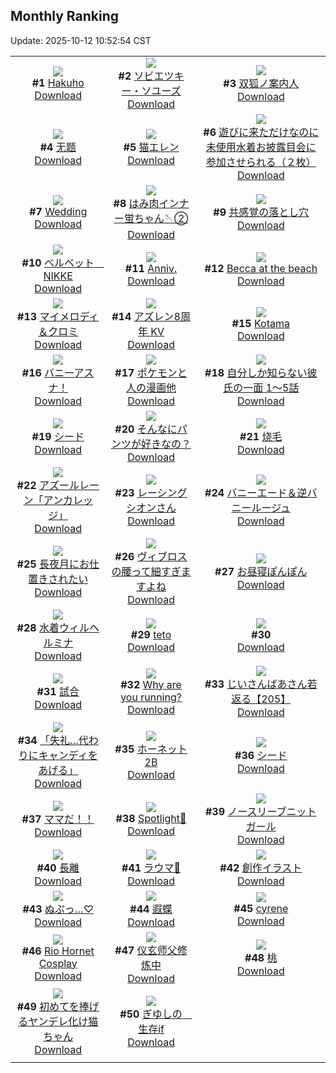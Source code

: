 ## Monthly Ranking
Update: 2025-10-12 10:52:54 CST

|      |      |      |
| :----: | :----: | :----: |
| ![](https://i.pixiv.re/c/240x480/img-master/img/2025/09/13/01/00/01/135024716_p0_master1200.jpg)<br>**#1** [Hakuho](https://www.pixiv.net/artworks/135024716)<br>[Download](https://i.pixiv.re/img-original/img/2025/09/13/01/00/01/135024716_p0.jpg) | ![](https://i.pixiv.re/c/240x480/img-master/img/2025/09/13/00/00/32/135022131_p0_master1200.jpg)<br>**#2** [ソビエツキー・ソユーズ](https://www.pixiv.net/artworks/135022131)<br>[Download](https://i.pixiv.re/img-original/img/2025/09/13/00/00/32/135022131_p0.jpg) | ![](https://i.pixiv.re/c/240x480/img-master/img/2025/09/13/00/00/17/135022025_p0_master1200.jpg)<br>**#3** [双狐ノ案内人](https://www.pixiv.net/artworks/135022025)<br>[Download](https://i.pixiv.re/img-original/img/2025/09/13/00/00/17/135022025_p0.png) |
| ![](https://i.pixiv.re/c/240x480/img-master/img/2025/09/13/11/39/01/135036821_p0_master1200.jpg)<br>**#4** [无题](https://www.pixiv.net/artworks/135036821)<br>[Download](https://i.pixiv.re/img-original/img/2025/09/13/11/39/01/135036821_p0.png) | ![](https://i.pixiv.re/c/240x480/img-master/img/2025/09/13/19/09/35/135050234_p0_master1200.jpg)<br>**#5** [猫エレン](https://www.pixiv.net/artworks/135050234)<br>[Download](https://i.pixiv.re/img-original/img/2025/09/13/19/09/35/135050234_p0.png) | ![](https://i.pixiv.re/c/240x480/img-master/img/2025/09/13/18/46/01/135049307_p0_master1200.jpg)<br>**#6** [遊びに来ただけなのに未使用水着お披露目会に参加させられる（２枚）](https://www.pixiv.net/artworks/135049307)<br>[Download](https://i.pixiv.re/img-original/img/2025/09/13/18/46/01/135049307_p0.jpg) |
| ![](https://i.pixiv.re/c/240x480/img-master/img/2025/09/13/05/04/06/135029514_p0_master1200.jpg)<br>**#7** [Wedding](https://www.pixiv.net/artworks/135029514)<br>[Download](https://i.pixiv.re/img-original/img/2025/09/13/05/04/06/135029514_p0.png) | ![](https://i.pixiv.re/c/240x480/img-master/img/2025/09/13/22/10/31/135058266_p0_master1200.jpg)<br>**#8** [はみ肉インナー蛍ちゃん🪡②](https://www.pixiv.net/artworks/135058266)<br>[Download](https://i.pixiv.re/img-original/img/2025/09/13/22/10/31/135058266_p0.png) | ![](https://i.pixiv.re/c/240x480/img-master/img/2025/09/12/00/24/54/134986635_p0_master1200.jpg)<br>**#9** [共感覚の落とし穴](https://www.pixiv.net/artworks/134986635)<br>[Download](https://i.pixiv.re/img-original/img/2025/09/12/00/24/54/134986635_p0.png) |
| ![](https://i.pixiv.re/c/240x480/img-master/img/2025/09/12/00/00/31/134985306_p0_master1200.jpg)<br>**#10** [ベルベット　NIKKE](https://www.pixiv.net/artworks/134985306)<br>[Download](https://i.pixiv.re/img-original/img/2025/09/12/00/00/31/134985306_p0.jpg) | ![](https://i.pixiv.re/c/240x480/img-master/img/2025/09/12/19/18/04/135010001_p0_master1200.jpg)<br>**#11** [Anniv.](https://www.pixiv.net/artworks/135010001)<br>[Download](https://i.pixiv.re/img-original/img/2025/09/12/19/18/04/135010001_p0.jpg) | ![](https://i.pixiv.re/c/240x480/img-master/img/2025/09/13/11/08/55/135036197_p0_master1200.jpg)<br>**#12** [Becca at the beach](https://www.pixiv.net/artworks/135036197)<br>[Download](https://i.pixiv.re/img-original/img/2025/09/13/11/08/55/135036197_p0.png) |
| ![](https://i.pixiv.re/c/240x480/img-master/img/2025/09/12/00/00/15/134985186_p0_master1200.jpg)<br>**#13** [マイメロディ＆クロミ](https://www.pixiv.net/artworks/134985186)<br>[Download](https://i.pixiv.re/img-original/img/2025/09/12/00/00/15/134985186_p0.png) | ![](https://i.pixiv.re/c/240x480/img-master/img/2025/09/13/13/13/36/135038636_p0_master1200.jpg)<br>**#14** [アズレン8周年 KV](https://www.pixiv.net/artworks/135038636)<br>[Download](https://i.pixiv.re/img-original/img/2025/09/13/13/13/36/135038636_p0.jpg) | ![](https://i.pixiv.re/c/240x480/img-master/img/2025/09/12/19/54/43/135011328_p0_master1200.jpg)<br>**#15** [Kotama](https://www.pixiv.net/artworks/135011328)<br>[Download](https://i.pixiv.re/img-original/img/2025/09/12/19/54/43/135011328_p0.jpg) |
| ![](https://i.pixiv.re/c/240x480/img-master/img/2025/09/14/20/03/30/135095820_p0_master1200.jpg)<br>**#16** [バニーアスナ！](https://www.pixiv.net/artworks/135095820)<br>[Download](https://i.pixiv.re/img-original/img/2025/09/14/20/03/30/135095820_p0.png) | ![](https://i.pixiv.re/c/240x480/img-master/img/2025/09/14/12/01/37/135079740_p0_master1200.jpg)<br>**#17** [ポケモンと人の漫画他](https://www.pixiv.net/artworks/135079740)<br>[Download](https://i.pixiv.re/img-original/img/2025/09/14/12/01/37/135079740_p0.png) | ![](https://i.pixiv.re/c/240x480/img-master/img/2025/09/26/04/04/38/135017225_p0_master1200.jpg)<br>**#18** [自分しか知らない彼氏の一面  1〜5話](https://www.pixiv.net/artworks/135017225)<br>[Download](https://i.pixiv.re/img-original/img/2025/09/26/04/04/38/135017225_p0.jpg) |
| ![](https://i.pixiv.re/c/240x480/img-master/img/2025/09/13/01/57/34/135026383_p0_master1200.jpg)<br>**#19** [シード](https://www.pixiv.net/artworks/135026383)<br>[Download](https://i.pixiv.re/img-original/img/2025/09/13/01/57/34/135026383_p0.jpg) | ![](https://i.pixiv.re/c/240x480/img-master/img/2025/09/11/00/22/59/134949904_p0_master1200.jpg)<br>**#20** [そんなにパンツが好きなの？](https://www.pixiv.net/artworks/134949904)<br>[Download](https://i.pixiv.re/img-original/img/2025/09/11/00/22/59/134949904_p0.jpg) | ![](https://i.pixiv.re/c/240x480/img-master/img/2025/09/12/12/30/18/135000125_p0_master1200.jpg)<br>**#21** [烧毛](https://www.pixiv.net/artworks/135000125)<br>[Download](https://i.pixiv.re/img-original/img/2025/09/12/12/30/18/135000125_p0.jpg) |
| ![](https://i.pixiv.re/c/240x480/img-master/img/2025/09/12/00/00/16/134985198_p0_master1200.jpg)<br>**#22** [アズールレーン「アンカレッジ」](https://www.pixiv.net/artworks/134985198)<br>[Download](https://i.pixiv.re/img-original/img/2025/09/12/00/00/16/134985198_p0.png) | ![](https://i.pixiv.re/c/240x480/img-master/img/2025/09/14/00/01/51/135063596_p0_master1200.jpg)<br>**#23** [レーシングシオンさん](https://www.pixiv.net/artworks/135063596)<br>[Download](https://i.pixiv.re/img-original/img/2025/09/14/00/01/51/135063596_p0.png) | ![](https://i.pixiv.re/c/240x480/img-master/img/2025/09/13/18/09/52/135048174_p0_master1200.jpg)<br>**#24** [バニーエード＆逆バニールージュ](https://www.pixiv.net/artworks/135048174)<br>[Download](https://i.pixiv.re/img-original/img/2025/09/13/18/09/52/135048174_p0.jpg) |
| ![](https://i.pixiv.re/c/240x480/img-master/img/2025/09/14/00/43/12/135022076_p0_master1200.jpg)<br>**#25** [長夜月にお仕置きされたい](https://www.pixiv.net/artworks/135022076)<br>[Download](https://i.pixiv.re/img-original/img/2025/09/14/00/43/12/135022076_p0.jpg) | ![](https://i.pixiv.re/c/240x480/img-master/img/2025/09/13/19/33/18/135051096_p0_master1200.jpg)<br>**#26** [ヴィブロスの腰って細すぎますよね](https://www.pixiv.net/artworks/135051096)<br>[Download](https://i.pixiv.re/img-original/img/2025/09/13/19/33/18/135051096_p0.jpg) | ![](https://i.pixiv.re/c/240x480/img-master/img/2025/09/13/00/39/11/135022591_p0_master1200.jpg)<br>**#27** [お昼寝ぽんぽん](https://www.pixiv.net/artworks/135022591)<br>[Download](https://i.pixiv.re/img-original/img/2025/09/13/00/39/11/135022591_p0.png) |
| ![](https://i.pixiv.re/c/240x480/img-master/img/2025/09/14/14/20/25/135083404_p0_master1200.jpg)<br>**#28** [水着ウィルヘルミナ](https://www.pixiv.net/artworks/135083404)<br>[Download](https://i.pixiv.re/img-original/img/2025/09/14/14/20/25/135083404_p0.png) | ![](https://i.pixiv.re/c/240x480/img-master/img/2025/09/12/01/00/48/134985152_p0_master1200.jpg)<br>**#29** [teto](https://www.pixiv.net/artworks/134985152)<br>[Download](https://i.pixiv.re/img-original/img/2025/09/12/01/00/48/134985152_p0.jpg) | ![](https://s.pximg.net/common/images/limit_unviewable_s.png)<br>**#30** [](https://www.pixiv.net/artworks/135058293)<br>[Download](https://s.pximg.net/common/images/limit_unviewable_s.png) |
| ![](https://i.pixiv.re/c/240x480/img-master/img/2025/09/12/12/42/00/135000356_p0_master1200.jpg)<br>**#31** [試合](https://www.pixiv.net/artworks/135000356)<br>[Download](https://i.pixiv.re/img-original/img/2025/09/12/12/42/00/135000356_p0.jpg) | ![](https://i.pixiv.re/c/240x480/img-master/img/2025/09/13/03/33/07/135028271_p0_master1200.jpg)<br>**#32** [Why are you running?](https://www.pixiv.net/artworks/135028271)<br>[Download](https://i.pixiv.re/img-original/img/2025/09/13/03/33/07/135028271_p0.png) | ![](https://i.pixiv.re/c/240x480/img-master/img/2025/09/13/11/01/58/135036048_p0_master1200.jpg)<br>**#33** [じいさんばあさん若返る【205】](https://www.pixiv.net/artworks/135036048)<br>[Download](https://i.pixiv.re/img-original/img/2025/09/13/11/01/58/135036048_p0.png) |
| ![](https://i.pixiv.re/c/240x480/img-master/img/2025/09/11/00/00/09/134949930_p0_master1200.jpg)<br>**#34** [「失礼…代わりにキャンディをあげる」](https://www.pixiv.net/artworks/134949930)<br>[Download](https://i.pixiv.re/img-original/img/2025/09/11/00/00/09/134949930_p0.png) | ![](https://i.pixiv.re/c/240x480/img-master/img/2025/09/12/19/14/54/135009902_p0_master1200.jpg)<br>**#35** [ホーネット2B](https://www.pixiv.net/artworks/135009902)<br>[Download](https://i.pixiv.re/img-original/img/2025/09/12/19/14/54/135009902_p0.jpg) | ![](https://i.pixiv.re/c/240x480/img-master/img/2025/09/13/10/15/07/135034955_p0_master1200.jpg)<br>**#36** [シード](https://www.pixiv.net/artworks/135034955)<br>[Download](https://i.pixiv.re/img-original/img/2025/09/13/10/15/07/135034955_p0.png) |
| ![](https://i.pixiv.re/c/240x480/img-master/img/2025/09/13/00/00/18/135022036_p0_master1200.jpg)<br>**#37** [ママだ！！](https://www.pixiv.net/artworks/135022036)<br>[Download](https://i.pixiv.re/img-original/img/2025/09/13/00/00/18/135022036_p0.png) | ![](https://i.pixiv.re/c/240x480/img-master/img/2025/09/13/11/18/50/135036438_p0_master1200.jpg)<br>**#38** [Spotlight🍎](https://www.pixiv.net/artworks/135036438)<br>[Download](https://i.pixiv.re/img-original/img/2025/09/13/11/18/50/135036438_p0.png) | ![](https://i.pixiv.re/c/240x480/img-master/img/2025/09/11/19/51/06/134974646_p0_master1200.jpg)<br>**#39** [ノースリーブニットガール](https://www.pixiv.net/artworks/134974646)<br>[Download](https://i.pixiv.re/img-original/img/2025/09/11/19/51/06/134974646_p0.png) |
| ![](https://i.pixiv.re/c/240x480/img-master/img/2025/09/12/18/00/17/135007115_p0_master1200.jpg)<br>**#40** [長離](https://www.pixiv.net/artworks/135007115)<br>[Download](https://i.pixiv.re/img-original/img/2025/09/12/18/00/17/135007115_p0.jpg) | ![](https://i.pixiv.re/c/240x480/img-master/img/2025/09/11/02/21/39/134954520_p0_master1200.jpg)<br>**#41** [ラウマ🎨](https://www.pixiv.net/artworks/134954520)<br>[Download](https://i.pixiv.re/img-original/img/2025/09/11/02/21/39/134954520_p0.jpg) | ![](https://i.pixiv.re/c/240x480/img-master/img/2025/09/14/12/09/13/135079938_p0_master1200.jpg)<br>**#42** [創作イラスト](https://www.pixiv.net/artworks/135079938)<br>[Download](https://i.pixiv.re/img-original/img/2025/09/14/12/09/13/135079938_p0.png) |
| ![](https://i.pixiv.re/c/240x480/img-master/img/2025/09/12/01/49/17/134989265_p0_master1200.jpg)<br>**#43** [ぬぷっ…♡](https://www.pixiv.net/artworks/134989265)<br>[Download](https://i.pixiv.re/img-original/img/2025/09/12/01/49/17/134989265_p0.jpg) | ![](https://i.pixiv.re/c/240x480/img-master/img/2025/09/14/00/00/09/135063198_p0_master1200.jpg)<br>**#44** [遐蝶](https://www.pixiv.net/artworks/135063198)<br>[Download](https://i.pixiv.re/img-original/img/2025/09/14/00/00/09/135063198_p0.jpg) | ![](https://i.pixiv.re/c/240x480/img-master/img/2025/09/15/21/23/05/135143169_p0_master1200.jpg)<br>**#45** [cyrene](https://www.pixiv.net/artworks/135143169)<br>[Download](https://i.pixiv.re/img-original/img/2025/09/15/21/23/05/135143169_p0.png) |
| ![](https://i.pixiv.re/c/240x480/img-master/img/2025/09/12/11/30/55/134998746_p0_master1200.jpg)<br>**#46** [Rio Hornet Cosplay](https://www.pixiv.net/artworks/134998746)<br>[Download](https://i.pixiv.re/img-original/img/2025/09/12/11/30/55/134998746_p0.jpg) | ![](https://i.pixiv.re/c/240x480/img-master/img/2025/09/13/13/11/35/135035288_p0_master1200.jpg)<br>**#47** [仪玄师父修炼中](https://www.pixiv.net/artworks/135035288)<br>[Download](https://i.pixiv.re/img-original/img/2025/09/13/13/11/35/135035288_p0.png) | ![](https://i.pixiv.re/c/240x480/img-master/img/2025/09/13/20/30/02/135053431_p0_master1200.jpg)<br>**#48** [桃](https://www.pixiv.net/artworks/135053431)<br>[Download](https://i.pixiv.re/img-original/img/2025/09/13/20/30/02/135053431_p0.png) |
| ![](https://i.pixiv.re/c/240x480/img-master/img/2025/09/13/00/00/17/135022033_p0_master1200.jpg)<br>**#49** [初めてを捧げるヤンデレ化け猫ちゃん](https://www.pixiv.net/artworks/135022033)<br>[Download](https://i.pixiv.re/img-original/img/2025/09/13/00/00/17/135022033_p0.jpg) | ![](https://i.pixiv.re/c/240x480/img-master/img/2025/09/12/17/38/27/135006467_p0_master1200.jpg)<br>**#50** [ぎゆしの　生存if](https://www.pixiv.net/artworks/135006467)<br>[Download](https://i.pixiv.re/img-original/img/2025/09/12/17/38/27/135006467_p0.jpg) |
|      |
